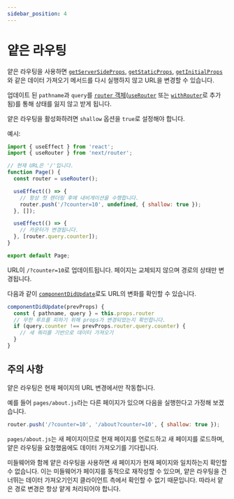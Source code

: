 ```yaml
---
sidebar_position: 4
---
```


# 얕은 라우팅

얕은 라우팅을 사용하면 [`getServerSideProps`](../기본-기능/데이터-가져오기/get-server-side-props.md), [`getStaticProps`](../기본-기능/데이터-가져오기/get-static-props.md), [`getInitialProps`](https://nextjs.org/docs/api-reference/data-fetching/get-initial-props)와 같은 데이터 가져오기 메서드를 다시 실행하지 않고 URL을 변경할 수 있습니다.

업데이트 된 `pathname`과 `query`를 [`router` 객체](https://nextjs.org/docs/api-reference/next/router#router-object)([`useRouter`](https://nextjs.org/docs/api-reference/next/router#userouter) 또는 [`withRouter`](https://nextjs.org/docs/api-reference/next/router#withrouter)로 추가됨)를 통해 상태를 잃지 않고 받게 됩니다.

얕은 라우팅을 활성화하려면 `shallow` 옵션을 `true`로 설정해야 합니다.

예시:

```jsx
import { useEffect } from 'react';
import { useRouter } from 'next/router';

// 현재 URL은 '/'입니다.
function Page() {
  const router = useRouter();

  useEffect(() => {
    // 항상 첫 렌더링 후에 내비게이션을 수행합니다.
    router.push('/?counter=10', undefined, { shallow: true });
  }, []);

  useEffect(() => {
    // 카운터가 변경됩니다.
  }, [router.query.counter]);
}

export default Page;
```

URL이 `/?counter=10`로 업데이트됩니다. 페이지는 교체되지 않으며 경로의 상태만 변경됩니다.

다음과 같이 [`componentDidUpdate`](https://reactjs.org/docs/react-component.html#componentdidupdate)로도 URL의 변화를 확인할 수 있습니다.

```jsx
componentDidUpdate(prevProps) {
  const { pathname, query } = this.props.router
  // 무한 루프를 피하기 위해 props가 변경되었는지 확인합니다.
  if (query.counter !== prevProps.router.query.counter) {
    // 새 쿼리를 기반으로 데이터 가져오기
  }
}
```

## 주의 사항

얕은 라우팅은 현재 페이지의 URL 변경에서만 작동합니다.

예를 들어 `pages/about.js`라는 다른 페이지가 있으며 다음을 실행한다고 가정해 보겠습니다.

```jsx
router.push('/?counter=10', '/about?counter=10', { shallow: true });
```

`pages/about.js`는 새 페이지이므로 현재 페이지를 언로드하고 새 페이지를 로드하며, 얕은 라우팅을 요청했음에도 데이터 가져오기를 기다립니다.

미들웨어와 함께 얕은 라우팅을 사용하면 새 페이지가 현재 페이지와 일치하는지 확인할 수 없습니다. 이는 미들웨어가 페이지를 동적으로 재작성할 수 있으며, 얕은 라우팅을 건너뛰는 데이터 가져오기인지 클라이언트 측에서 확인할 수 없기 때문입니다. 따라서 얕은 경로 변경은 항상 얕게 처리되어야 합니다.
